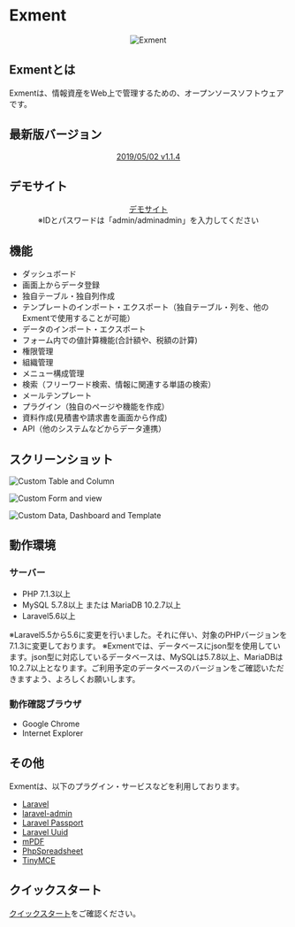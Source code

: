 # Exment
<p align="center">
<img src="https://exment.net/docs/img/common/exment_logo_side.png" alt="Exment">
</p>

## Exmentとは
Exmentは、情報資産をWeb上で管理するための、オープンソースソフトウェアです。

## 最新版バージョン
<p align="center">
<a href="https://exment.net/docs/#/ja/release_note">2019/05/02 v1.1.4</a>
</p>

## デモサイト
<p align="center">
<a href="https://demo-jp.exment.net/admin">デモサイト</a>
<br/>※IDとパスワードは「admin/adminadmin」を入力してください
</p>

## 機能
- ダッシュボード
- 画面上からデータ登録
- 独自テーブル・独自列作成
- テンプレートのインポート・エクスポート（独自テーブル・列を、他のExmentで使用することが可能）
- データのインポート・エクスポート
- フォーム内での値計算機能(合計額や、税額の計算)
- 権限管理
- 組織管理
- メニュー構成管理
- 検索（フリーワード検索、情報に関連する単語の検索）
- メールテンプレート
- プラグイン（独自のページや機能を作成）
- 資料作成(見積書や請求書を画面から作成)
- API（他のシステムなどからデータ連携）

## スクリーンショット
![Custom Table and Column](https://exment.net/docs/img/common/screenshot_table_and_column.jpg)  
  
![Custom Form and view](https://exment.net/docs/img/common/screenshot_form_and_view.jpg)  
  
![Custom Data, Dashboard and Template](https://exment.net/docs/img/common/screenshot_data_dashboard_template.jpg)  


## 動作環境
### サーバー
- PHP 7.1.3以上
- MySQL 5.7.8以上 または MariaDB 10.2.7以上
- Laravel5.6以上

※Laravel5.5から5.6に変更を行いました。それに伴い、対象のPHPバージョンを7.1.3に変更しております。
※Exmentでは、データベースにjson型を使用しています。json型に対応しているデータベースは、MySQLは5.7.8以上、MariaDBは10.2.7以上となります。ご利用予定のデータベースのバージョンをご確認いただきますよう、よろしくお願いします。

### 動作確認ブラウザ
- Google Chrome
- Internet Explorer

## その他
Exmentは、以下のプラグイン・サービスなどを利用しております。
+ [Laravel](https://laravel.com/)
+ [laravel-admin](http://laravel-admin.org/)
+ [Laravel Passport](https://github.com/laravel/passport)
+ [Laravel Uuid](https://github.com/webpatser/laravel-uuid)
+ [mPDF](https://github.com/mpdf/mpdf)
+ [PhpSpreadsheet](https://github.com/phpoffice/phpspreadsheet)
+ [TinyMCE](https://www.tiny.cloud/)


## クイックスタート
[クイックスタート](/ja/quickstart.md)をご確認ください。
